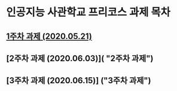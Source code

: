 # 인공지능 사관학교 프리코스 과제 목차

## [1주차 과제 (2020.05.21)](https://github.com/Ahntoday/Gwangju-AI-School/blob/master/1%EC%A3%BC%EC%B0%A8%EA%B3%BC%EC%A0%9C.ipynb "1주차 과제")

## [2주차 과제 (2020.06.03)]( "2주차 과제")

## [3주차 과제 (2020.06.15)] ("3주차 과제")

